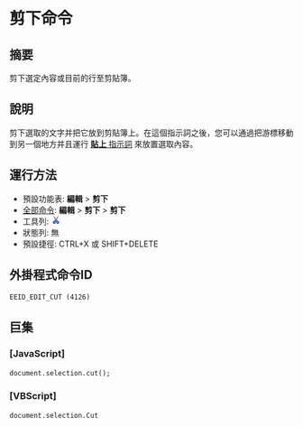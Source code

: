 # 剪下命令

## 摘要

剪下選定內容或目前的行至剪貼簿。

## 說明

剪下選取的文字并把它放到剪貼簿上。在這個指示詞之後，您可以通過把游標移動到另一個地方并且運行 [**貼上** 指示詞](edit_paste) 來放置選取內容。

## 運行方法

- 預設功能表: **編輯** \> **剪下**
- [全部命令](../tools/all_commands): **編輯** \> **剪下** \> **剪下**
- 工具列: ![](../../images/cut.png)
- 狀態列: 無
- 預設捷徑: CTRL+X 或 SHIFT+DELETE

## 外掛程式命令ID

```
EEID_EDIT_CUT (4126)
```

## 巨集

### \[JavaScript\]

```
document.selection.cut();
```

### \[VBScript\]

```
document.selection.Cut
```
